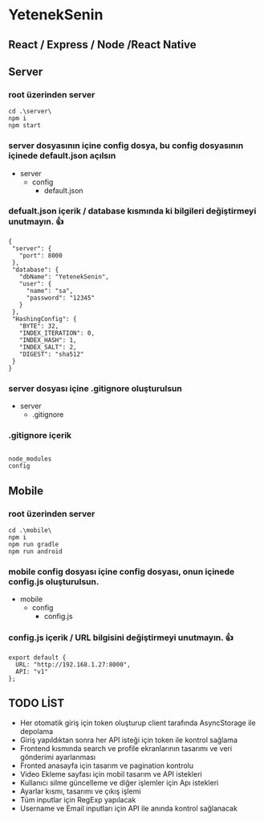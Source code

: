 # YetenekSenin
## React / Express / Node /React Native

## Server
### root üzerinden server
```
cd .\server\
npm i
npm start 

```
### server dosyasının içine config dosya, bu config dosyasının içinede default.json açılsın
* server
  * config
    * default.json
    
 ### defualt.json içerik / database kısmında ki bilgileri değiştirmeyi unutmayın. :+1:
 ```
{
  "server": {
    "port": 8000
  },
  "database": {
    "dbName": "YetenekSenin",
    "user": {
      "name": "sa",
      "password": "12345"
    }
  },
  "HashingConfig": {
    "BYTE": 32,
    "INDEX_ITERATION": 0,
    "INDEX_HASH": 1,
    "INDEX_SALT": 2,
    "DIGEST": "sha512"
  }
}
```

### server dosyası içine .gitignore oluşturulsun 

* server
  * .gitignore

### .gitignore içerik

```

node_modules
config

```
## Mobile

### root üzerinden server
```
cd .\mobile\
npm i
npm run gradle
npm run android 

```

### mobile config dosyası içine config dosyası, onun içinede config.js oluşturulsun. ###

* mobile
  * config
    * config.js
    
 ### config.js içerik / URL bilgisini değiştirmeyi unutmayın. :+1:
```
export default {
  URL: "http://192.168.1.27:8000",
  API: "v1"
};
```
## TODO LİST

* Her otomatik giriş için token oluşturup client tarafında AsyncStorage ile depolama
* Giriş yapıldıktan sonra her API isteği için token ile kontrol sağlama 
* Frontend kısmında search ve profile ekranlarının tasarımı ve veri gönderimi ayarlanması
* Fronted anasayfa için tasarım ve pagination kontrolu
* Video Ekleme sayfası için mobil tasarım ve API istekleri 
* Kullanıcı silme güncelleme ve diğer işlemler için Apı istekleri
* Ayarlar kısmı, tasarımı ve çıkış işlemi
* Tüm inputlar için RegExp yapılacak
* Username ve Email inputları için API ile anında kontrol sağlanacak
